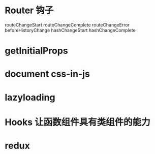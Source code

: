 # Router 钩子

routeChangeStart
routeChangeComplete
routeChangeError
beforeHistoryChange
hashChangeStart
hashChangeComplete

# getInitialProps

# document   css-in-js

# lazyloading

# Hooks 让函数组件具有类组件的能力

# redux